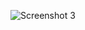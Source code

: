 ![Screenshot 3](https://github.com/AbhayXcoderx123/Front-end/assets/103772939/880173bd-9e11-4ba3-b887-bd98bb243f68)
